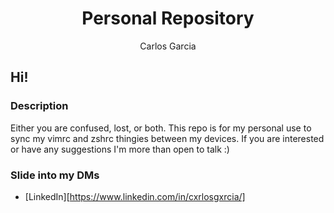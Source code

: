 <h1 align="center">Personal Repository</h1>
<p align="center">Carlos Garcia </p>

## Hi! 

### Description

Either you are confused, lost, or both. This repo is for my personal use to sync my vimrc and zshrc thingies between my devices. If you are interested or have any suggestions I'm more than open to talk :)

### Slide into my DMs

- [LinkedIn][https://www.linkedin.com/in/cxrlosgxrcia/]

 